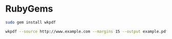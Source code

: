 # RubyGems

```bash
sudo gem install wkpdf

wkpdf --source http://www.example.com --margins 15 --output example.pdf 
```
